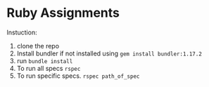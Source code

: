 # Ruby Assignments

Instuction:

1) clone the repo
2) Install bundler if not installed using `gem install bundler:1.17.2`
3) run `bundle install`
4) To run all specs `rspec`
5) To run specific specs.   `rspec path_of_spec`
